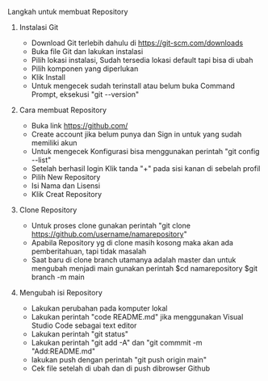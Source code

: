 Langkah untuk membuat Repository
  1. Instalasi Git
      - Download Git terlebih dahulu di https://git-scm.com/downloads
      - Buka file Git dan lakukan instalasi
      - Pilih lokasi instalasi, Sudah tersedia lokasi default tapi bisa di ubah
      - Pilih komponen yang diperlukan
      - Klik Install
      - Untuk mengecek sudah terinstall atau belum buka Command Prompt, eksekusi "git --version"    
  2. Cara membuat Repository
      - Buka link https://github.com/
      - Create account jika belum punya dan Sign in untuk yang sudah memiliki akun
      - Untuk mengecek Konfigurasi bisa menggunakan perintah "git config --list"
      - Setelah berhasil login Klik tanda "+" pada sisi kanan di sebelah profil
      - Pilih New Repository
      - Isi Nama dan Lisensi
      - Klik Creat Repository   
  3. Clone Repository
      - Untuk proses clone gunakan perintah "git clone https://github.com/username/namarepository"
      - Apabila Repository yg di clone masih kosong maka akan ada pemberitahuan, tapi tidak masalah
      - Saat baru di clone branch utamanya adalah master dan untuk mengubah menjadi main gunakan perintah
        $cd namarepository
        $git branch -m main

  4. Mengubah isi Repository
      - Lakukan perubahan pada komputer lokal
      - Lakukan perintah "code README.md" jika menggunakan Visual Studio Code sebagai text editor
      - Lakukan perintah "git status"
      - Lakukan perintah "git add -A" dan "git commmit -m "Add:README.md"
      - lakukan push dengan perintah "git push origin main"
      - Cek file setelah di ubah dan di push dibrowser Github



      

      
